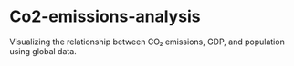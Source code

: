 # Co2-emissions-analysis
 Visualizing the relationship between CO₂ emissions, GDP, and population using global data.

